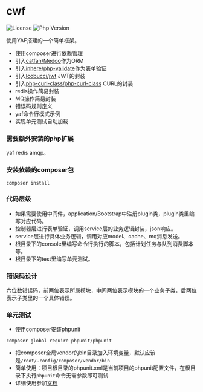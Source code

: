 # cwf

![License](https://img.shields.io/packagist/l/inhere/php-validate.svg?style=flat-square)
![Php Version](https://img.shields.io/badge/php-%3E=7.1-brightgreen.svg?maxAge=2592000)

使用YAF搭建的一个简单框架。

- 使用composer进行依赖管理
- 引入[catfan/Medoo](https://medoo.lvtao.net/doc.php)作为ORM
- 引入[inhere/php-validate](https://github.com/inhere/php-validate)作为表单验证
- 引入[lcobucci/jwt](https://github.com/lcobucci/jwt) JWT的封装
- 引入[php-curl-class/php-curl-class](https://github.com/php-curl-class/php-curl-class) CURL的封装
- redis操作简易封装
- MQ操作简易封装
- 错误码规则定义
- yaf命令行模式示例
- 实现单元测试自动加载


### 需要额外安装的php扩展

yaf redis amqp。

### 安装依赖的composer包

```
composer install
```

### 代码层级

- 如果需要使用中间件，application/Bootstrap中注册plugin类，plugin类里编写对应代码。
- 控制器层进行表单验证，调用service层的业务逻辑封装，json响应。
- service层进行具体业务逻辑，调用对应model、cache、mq消息发送。
- 根目录下的console里编写命令行执行的脚本，包括计划任务与队列消费脚本等。
- 根目录下的test里编写单元测试。

### 错误码设计

六位数错误码，前两位表示所属模块，中间两位表示模块的一个业务子类，后两位表示子类里的一个具体错误。

### 单元测试

- 使用composer安装phpunit
```
composer global require phpunit/phpunit
```
- 把composer全局vendor的bin目录加入环境变量，默认应该是`/root/.config/composer/vendor/bin`
- 简单使用：项目根目录的phpunit.xml是当前项目的phpunit配置文件，在根目录下执行`phpunit`命令无需参数即可测试
- 详细使用参加[文档](http://www.phpunit.cn/)

